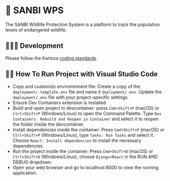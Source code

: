 # 🦏 SANBI WPS

The SANBI Wildlife Protection System is a platform to track the population levels of endangered wildlife.


## 🧑🏽‍💻 Development

Please follow the Kartoza [coding standards](https://kartoza.github.io/TheKartozaHandbook/development/conventions/coding_standards/#compliance).


## 🏃‍♂️ How To Run Project with Visual Studio Code

- Copy and customize environtnment file: Create a copy of the ```deployment/.template.env``` file and name it ```deployment/.env```. Update the ```deployment/.env``` file with your project-specific settings.
- Ensure Dev Containers extension is installed
- Build and open project in devcontainer: press ```Cmd+Shift+P``` (macOS) or ```Ctrl+Shift+P``` (Windows/Linux) to open the Command Palette. Type ```Dev Containers: Rebuild and Reopen in Container``` and select it to reopen the folder inside the devcontainer.
- Install dependencies inside the container: Press ```Cmd+Shift+P``` (macOS) or ```Ctrl+Shift+P``` (Windows/Linux), type ```Tasks: Run Tasks``` and select it. Choose ```React: Install dependencies``` to install the necessary dependencies.
- Run the project inside the container: Press ```Cmd+Shift+D``` (macOS) or ```Ctrl+Shift+D``` (Windows/Linux), choose ```Django+React``` in the RUN AND DEBUG dropdown.
- Open your web browser and go to localhost:8000 to view the running application.
